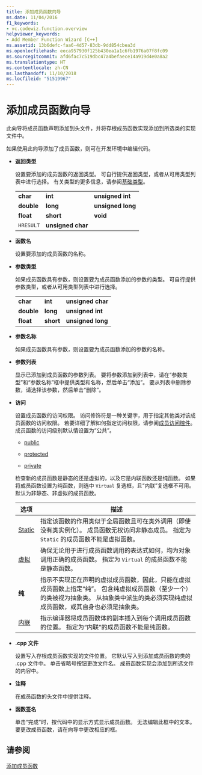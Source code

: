 ```yaml
---
title: 添加成员函数向导
ms.date: 11/04/2016
f1_keywords:
- vc.codewiz.function.overview
helpviewer_keywords:
- Add Member Function Wizard [C++]
ms.assetid: 13b6defc-faa6-4d57-83db-9dd854cbea3d
ms.openlocfilehash: eeca957930f125b430ea1a1c6fb1976a07f8fc09
ms.sourcegitcommit: afd6fac7c519dbc47a4befaece14a919d4e0a8a2
ms.translationtype: HT
ms.contentlocale: zh-CN
ms.lasthandoff: 11/10/2018
ms.locfileid: "51519967"
---
```

# <a name="add-member-function-wizard"></a>添加成员函数向导

此向导将成员函数声明添加到头文件，并将存根成员函数实现添加到所选类的实现文件中。

如果使用此向导添加了成员函数，则可在开发环境中编辑代码。

- **返回类型**

  设置要添加的成员函数的返回类型。 可自行提供返回类型，或者从可用类型列表中进行选择。 有关类型的更多信息，请参阅[基础类型](../cpp/fundamental-types-cpp.md)。

  |            |                   |                   |
  |------------|-------------------|-------------------|
  |  **char**  |      **int**      | **unsigned int**  |
  | **double** |     **long**      | **unsigned long** |
  | **float**  |     **short**     |     **void**      |
  | `HRESULT`  | **unsigned char** |                   |

- **函数名**

  设置要添加的成员函数的名称。

- **参数类型**

  如果成员函数具有参数，则设置要为成员函数添加的参数的类型。 可自行提供参数类型，或者从可用类型列表中进行选择。

  |            |           |                   |
  |------------|-----------|-------------------|
  |  **char**  |  **int**  | **unsigned char** |
  | **double** | **long**  | **unsigned int**  |
  | **float**  | **short** | **unsigned long** |

- **参数名称**

  如果成员函数具有参数，则设置要为成员函数添加的参数的名称。

- **参数列表**

  显示已添加到成员函数的参数列表。 要将参数添加到列表中，请在“参数类型”和“参数名称”框中提供类型和名称，然后单击“添加”。 要从列表中删除参数，请选择该参数，然后单击“删除”。

- **访问**

  设置成员函数的访问权限。 访问修饰符是一种关键字，用于指定其他类对该成员函数的访问权限。 若要详细了解如何指定访问权限，请参阅[成员访问控件](../cpp/member-access-control-cpp.md)。 成员函数的访问级别默认情设置为“公共”。

  - [public](../cpp/public-cpp.md)

  - [protected](../cpp/protected-cpp.md)

  - [private](../cpp/private-cpp.md)

  检查新的成员函数是静态的还是虚拟的，以及它是内联函数还是纯函数。 如果将成员函数设置为纯函数，则选中 `Virtual` 复选框，且“内联”复选框不可用。 默认为非静态、非虚拟的成员函数。

  | 选项 | 描述 |
  |--------|-------------|
  | [Static](../cpp/storage-classes-cpp.md) |  指定该函数的作用类似于全局函数且可在类外调用（即使没有类实例化）。 成员函数无权访问非静态成员。 指定为 `Static` 的成员函数不能是虚拟函数。 |
  | [虚拟](../cpp/virtual-cpp.md) | 确保无论用于进行成员函数调用的表达式如何，均为对象调用正确的成员函数。 指定为 `Virtual` 的成员函数不能是静态函数。 |
  | **纯** | 指示不实现正在声明的虚拟成员函数，因此，只能在虚拟成员函数上指定“纯”。 包含纯虚拟成员函数（至少一个）的类被视为抽象类。 从抽象类中派生的类必须实现纯虚拟成员函数，或其自身也必须是抽象类。 |
  | [内联](../cpp/inline-functions-cpp.md) | 指示编译器将成员函数体的副本插入到每个调用成员函数的位置。 指定为“内联”的成员函数不能是纯函数。 |

- **.cpp 文件**

  设置写入存根成员函数实现的文件位置。 它默认写入到添加成员函数的类的 .cpp 文件中。 单击省略号按钮更改文件名。 成员函数实现会添加到所选文件的内容中。

- **注释**

  在成员函数的头文件中提供注释。

- **函数签名**

  单击“完成”时，按代码中的显示方式显示成员函数。 无法编辑此框中的文本。 要更改成员函数，请在向导中更改相应的框。

## <a name="see-also"></a>请参阅

[添加成员函数](../ide/adding-a-member-function-visual-cpp.md)